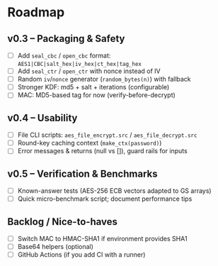 # Roadmap

## v0.3 – Packaging & Safety
- [ ] Add `seal_cbc` / `open_cbc` format: `AES1|CBC|salt_hex|iv_hex|ct_hex|tag_hex`
- [ ] Add `seal_ctr` / `open_ctr` with nonce instead of IV
- [ ] Random `iv`/`nonce` generator (`random_bytes(n)`) with fallback
- [ ] Stronger KDF: md5 + salt + iterations (configurable)
- [ ] MAC: MD5-based tag for now (verify-before-decrypt)

## v0.4 – Usability
- [ ] File CLI scripts: `aes_file_encrypt.src` / `aes_file_decrypt.src`
- [ ] Round-key caching context (`make_ctx(password)`)
- [ ] Error messages & returns (null vs []), guard rails for inputs

## v0.5 – Verification & Benchmarks
- [ ] Known-answer tests (AES-256 ECB vectors adapted to GS arrays)
- [ ] Quick micro-benchmark script; document performance tips

## Backlog / Nice-to-haves
- [ ] Switch MAC to HMAC-SHA1 if environment provides SHA1
- [ ] Base64 helpers (optional)
- [ ] GitHub Actions (if you add CI with a runner)
